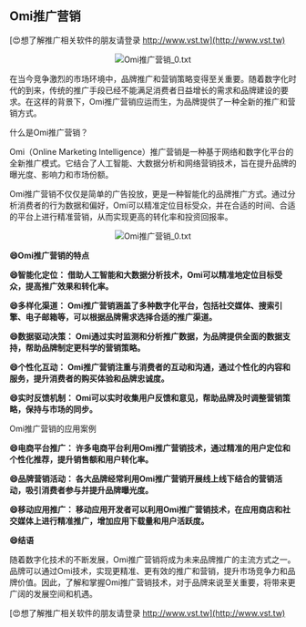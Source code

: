 ## **Omi推广营销**

[😍想了解推广相关软件的朋友请登录 http://www.vst.tw](http://www.vst.tw)

 <center><img src="https://vst.tw/MP4/tuiguang/png/0.png" alt="Omi推广营销_0.txt"></center>

在当今竞争激烈的市场环境中，品牌推广和营销策略变得至关重要。随着数字化时代的到来，传统的推广手段已经不能满足消费者日益增长的需求和品牌建设的要求。在这样的背景下，Omi推广营销应运而生，为品牌提供了一种全新的推广和营销方式。

什么是Omi推广营销？

Omi（Online Marketing Intelligence）推广营销是一种基于网络和数字化平台的全新推广模式。它结合了人工智能、大数据分析和网络营销技术，旨在提升品牌的曝光度、影响力和市场份额。

Omi推广营销不仅仅是简单的广告投放，更是一种智能化的品牌推广方式。通过分析消费者的行为数据和偏好，Omi可以精准定位目标受众，并在合适的时间、合适的平台上进行精准营销，从而实现更高的转化率和投资回报率。

 <center><img src="https://vst.tw/MP4/tuiguang/png/0.png" alt="Omi推广营销_0.txt"></center>

**😄Omi推广营销的特点**

**😄智能化定位： 借助人工智能和大数据分析技术，Omi可以精准地定位目标受众，提高推广效果和转化率。**

**😄多样化渠道： Omi推广营销涵盖了多种数字化平台，包括社交媒体、搜索引擎、电子邮箱等，可以根据品牌需求选择合适的推广渠道。**

**😄数据驱动决策： Omi通过实时监测和分析推广数据，为品牌提供全面的数据支持，帮助品牌制定更科学的营销策略。**

**😄个性化互动： Omi推广营销注重与消费者的互动和沟通，通过个性化的内容和服务，提升消费者的购买体验和品牌忠诚度。**

**😄实时反馈机制： Omi可以实时收集用户反馈和意见，帮助品牌及时调整营销策略，保持与市场的同步。**

Omi推广营销的应用案例

**😄电商平台推广： 许多电商平台利用Omi推广营销技术，通过精准的用户定位和个性化推荐，提升销售额和用户转化率。**

**😄品牌营销活动： 各大品牌经常利用Omi推广营销开展线上线下结合的营销活动，吸引消费者参与并提升品牌曝光度。**

**😄移动应用推广： 移动应用开发者可以利用Omi推广营销技术，在应用商店和社交媒体上进行精准推广，增加应用下载量和用户活跃度。**

**😄结语**

随着数字化技术的不断发展，Omi推广营销将成为未来品牌推广的主流方式之一。品牌可以通过Omi技术，实现更精准、更有效的推广和营销，提升市场竞争力和品牌价值。因此，了解和掌握Omi推广营销技术，对于品牌来说至关重要，将带来更广阔的发展空间和机遇。

[😍想了解推广相关软件的朋友请登录 http://www.vst.tw](http://www.vst.tw)



